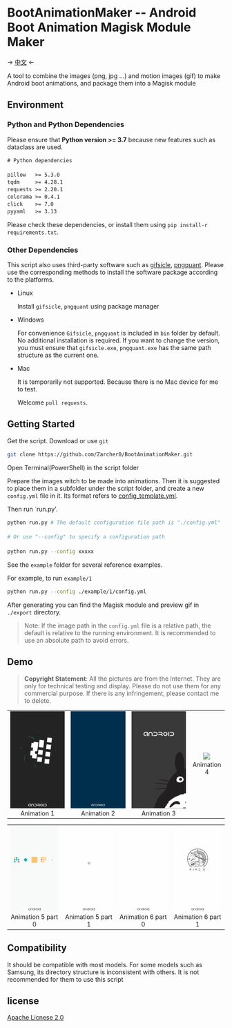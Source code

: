 # BootAnimationMaker -- Android Boot Animation Magisk Module Maker

-> [中文](README_CN.md) <-

A tool to combine the images (png, jpg ...) and motion images (gif) to make Android boot animations, and package them into a Magisk module

## Environment

### Python and Python Dependencies

Please ensure that **Python version >= 3.7** because new features such as dataclass are used.

```txt
# Python dependencies

pillow   >= 5.3.0
tqdm     >= 4.28.1
requests >= 2.20.1
colorama >= 0.4.1
click    >= 7.0
pyyaml   >= 3.13
```

Please check these dependencies, or install them using `pip install-r requirements.txt`.

### Other Dependencies

This script also uses third-party software such as [gifsicle](https://www.lcdf.org/gifsicle/), [pngquant](https://pngquant.org/). Please use the corresponding methods to install the software package according to the platforms.

* Linux

  Install `gifsicle`, `pngquant` using package manager

* Windows

  For convenience `Gifsicle`, `pngquant` is included in `bin` folder by default. No additional installation is required. If you want to change the version, you must ensure that `gifsicle.exe`, `pngquant.exe` has the same path structure as the current one.

* Mac

  It is temporarily not supported. Because there is no Mac device for me to test.

  Welcome `pull requests`.

## Getting Started

Get the script. Download or use `git`

```sh
git clone https://github.com/Zarcher0/BootAnimationMaker.git
```

Open Terminal(PowerShell) in the script folder

Prepare the images witch to be made into animations. Then it is suggested to place them in a subfolder under the script folder, and create a new `config.yml` file in it. Its format refers to [config_template.yml](config_template.yml).

Then run `run.py'.

```sh
python run.py # The default configuration file path is "./config.yml"

# Or use "--config" to specify a configuration path

python run.py --config xxxxx
```

See the `example` folder for several reference examples.

For example, to run `example/1`

```sh
python run.py --config ./example/1/config.yml
```

After generating you can find the Magisk module and preview gif in `./export` directory.

> Note: If the image path in the `config.yml` file is a relative path, the default is relative to the running environment. It is recommended to use an absolute path to avoid errors.

## Demo

> **Copyright Statement**: All the pictures are from the Internet. They are only for technical testing and display. Please do not use them for any commercial purpose. If there is any infringement, please contact me to delete.

<table>
    <tr>
        <td><center><img src="./example/1/preview0.gif" >Animation 1</center></td>
        <td><center><img src="./example/2/preview0.gif" >Animation 2</center></td>
        <td><center><img src="./example/3/preview0.gif" >Animation 3</center></td>
        <td><center><img src="./example/4/preview0.gif" >Animation 4</center></td>
    </tr>
</table>

<table>
    <tr>
        <td><center><img src="./example/5/preview0.gif" >Animation 5 part 0</center></td>
        <td><center><img src="./example/5/preview1.gif" >Animation 5 part 1</center></td>
        <td><center><img src="./example/6/preview0.gif" >Animation 6 part 0</center></td>
        <td><center><img src="./example/6/preview1.gif" >Animation 6 part 1</center></td>
    </tr>
</table>

## Compatibility

It should be compatible with most models. For some models such as Samsung, its directory structure is inconsistent with others. It is not recommended for them to use this script

## license

[Apache Licnese 2.0](LICENSE)












